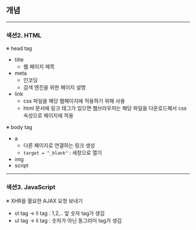 ## 개념

--------------------------
### 색션2. HTML

※ head tag
- title
  - 웹 페이지 제목
- meta
  - 인코딩
  - 검색 엔진을 위한 페이지 설명
- link
  - css 파일을 해당 웹페이지에 적용하기 위해 사용
  - html 문서에 링크 태그가 있으면 웹브라우저는 해당 파일을 다운로드해서 css 속성으로 페이지에 적용

※ body tag
- a
  - 다른 페이지로 연결하는 링크 생성
  - `target = "_blank"` : 새창으로 열기
- img
- script

--------------------------
### 색션3. JavaScript

※ XHR을 활요한 AJAX 요청 보내기
- ol tag -> li tag : 1,2,.. 앞 숫자 tag가 생김
- ul tag -> li tag : 숫자가 아닌 동그라미 tag가 생김
